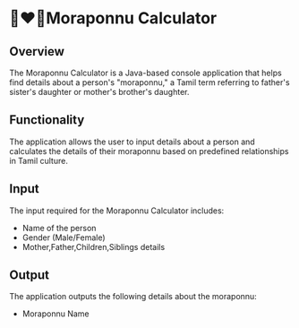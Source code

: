 # 👨‍❤️‍👨Moraponnu Calculator

## Overview

The Moraponnu Calculator is a Java-based console application that helps find details about a person's "moraponnu," a Tamil term referring to father's sister's daughter or mother's brother's daughter.

## Functionality

The application allows the user to input details about a person and calculates the details of their moraponnu based on predefined relationships in Tamil culture.

## Input

The input required for the Moraponnu Calculator includes:
- Name of the person
- Gender (Male/Female)
- Mother,Father,Children,Siblings details

## Output

The application outputs the following details about the moraponnu:
- Moraponnu Name
